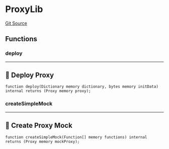 # ProxyLib
[Git Source](https://github.com/metacontract/mc/blob/8438d83ed04f942f1b69f22b0cb556723d88a8f9/resources/devkit/api-reference/core/Proxy.sol)


## Functions
### deploy

---------------------
🚀 Deploy Proxy
-----------------------


```solidity
function deploy(Dictionary memory dictionary, bytes memory initData) internal returns (Proxy memory proxy);
```

### createSimpleMock

--------------------------
🤖 Create Proxy Mock
----------------------------


```solidity
function createSimpleMock(Function[] memory functions) internal returns (Proxy memory mockProxy);
```

